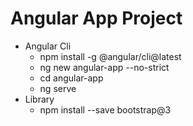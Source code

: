 # Angular App Project
- Angular Cli
  - npm install -g @angular/cli@latest
  - ng new angular-app --no-strict
  - cd angular-app
  - ng serve
- Library
  - npm install --save bootstrap@3
